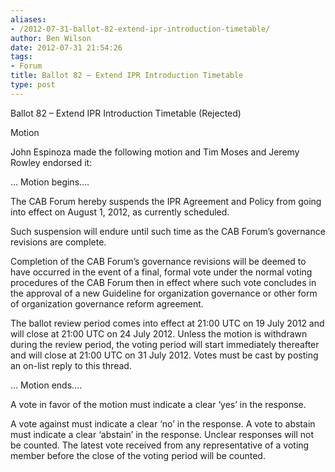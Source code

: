 ```yaml
---
aliases:
- /2012-07-31-ballot-82-extend-ipr-introduction-timetable/
author: Ben Wilson
date: 2012-07-31 21:54:26
tags:
- Forum
title: Ballot 82 – Extend IPR Introduction Timetable
type: post
---
```


Ballot 82 – Extend IPR Introduction Timetable (Rejected)

Motion

John Espinoza made the following motion and Tim Moses and Jeremy Rowley endorsed it:

… Motion begins….

The CAB Forum hereby suspends the IPR Agreement and Policy from going into effect on August 1, 2012, as currently scheduled.

Such suspension will endure until such time as the CAB Forum’s governance revisions are complete.

Completion of the CAB Forum’s governance revisions will be deemed to have occurred in the event of a final, formal vote under the normal voting procedures of the CAB Forum then in effect where such vote concludes in the approval of a new Guideline for organization governance or other form of organization governance reform agreement.

The ballot review period comes into effect at 21:00 UTC on 19 July 2012 and will close at 21:00 UTC on 24 July 2012. Unless the motion is withdrawn during the review period, the voting period will start immediately thereafter and will close at 21:00 UTC on 31 July 2012. Votes must be cast by posting an on-list reply to this thread.

… Motion ends….

A vote in favor of the motion must indicate a clear ‘yes’ in the response.

A vote against must indicate a clear ‘no’ in the response. A vote to abstain must indicate a clear ‘abstain’ in the response. Unclear responses will not be counted. The latest vote received from any representative of a voting member before the close of the voting period will be counted.